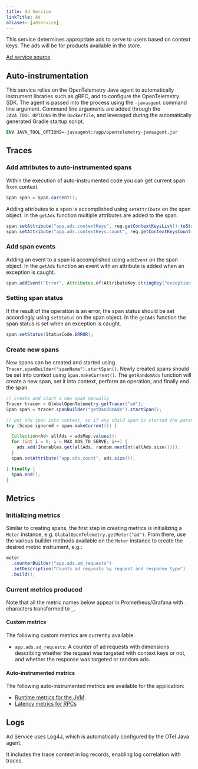 ```yaml
---
title: Ad Service
linkTitle: Ad
aliases: [adservice]
---
```


This service determines appropriate ads to serve to users based on context keys.
The ads will be for products available in the store.

[Ad service source](https://github.com/open-telemetry/opentelemetry-demo/blob/main/src/ad/)

## Auto-instrumentation

This service relies on the OpenTelemetry Java agent to automatically instrument
libraries such as gRPC, and to configure the OpenTelemetry SDK. The agent is
passed into the process using the `-javaagent` command line argument. Command
line arguments are added through the `JAVA_TOOL_OPTIONS` in the `Dockerfile`,
and leveraged during the automatically generated Gradle startup script.

```dockerfile
ENV JAVA_TOOL_OPTIONS=-javaagent:/app/opentelemetry-javaagent.jar
```

## Traces

### Add attributes to auto-instrumented spans

Within the execution of auto-instrumented code you can get current span from
context.

```java
Span span = Span.current();
```

Adding attributes to a span is accomplished using `setAttribute` on the span
object. In the `getAds` function multiple attributes are added to the span.

```java
span.setAttribute("app.ads.contextKeys", req.getContextKeysList().toString());
span.setAttribute("app.ads.contextKeys.count", req.getContextKeysCount());
```

### Add span events

Adding an event to a span is accomplished using `addEvent` on the span object.
In the `getAds` function an event with an attribute is added when an exception
is caught.

```java
span.addEvent("Error", Attributes.of(AttributeKey.stringKey("exception.message"), e.getMessage()));
```

### Setting span status

If the result of the operation is an error, the span status should be set
accordingly using `setStatus` on the span object. In the `getAds` function the
span status is set when an exception is caught.

```java
span.setStatus(StatusCode.ERROR);
```

### Create new spans

New spans can be created and started using
`Tracer.spanBuilder("spanName").startSpan()`. Newly created spans should be set
into context using `Span.makeCurrent()`. The `getRandomAds` function will create
a new span, set it into context, perform an operation, and finally end the span.

```java
// create and start a new span manually
Tracer tracer = GlobalOpenTelemetry.getTracer("ad");
Span span = tracer.spanBuilder("getRandomAds").startSpan();

// put the span into context, so if any child span is started the parent will be set properly
try (Scope ignored = span.makeCurrent()) {

  Collection<Ad> allAds = adsMap.values();
  for (int i = 0; i < MAX_ADS_TO_SERVE; i++) {
    ads.add(Iterables.get(allAds, random.nextInt(allAds.size())));
  }
  span.setAttribute("app.ads.count", ads.size());

} finally {
  span.end();
}
```

## Metrics

### Initializing metrics

Similar to creating spans, the first step in creating metrics is initializing a
`Meter` instance, e.g. `GlobalOpenTelemetry.getMeter("ad")`. From there, use the
various builder methods available on the `Meter` instance to create the desired
metric instrument, e.g.:

```java
meter
  .counterBuilder("app.ads.ad_requests")
  .setDescription("Counts ad requests by request and response type")
  .build();
```

### Current metrics produced

Note that all the metric names below appear in Prometheus/Grafana with `.`
characters transformed to `_`.

#### Custom metrics

The following custom metrics are currently available:

- `app.ads.ad_requests`: A counter of ad requests with dimensions describing
  whether the request was targeted with context keys or not, and whether the
  response was targeted or random ads.

#### Auto-instrumented metrics

The following auto-instrumented metrics are available for the application:

- [Runtime metrics for the JVM](/docs/specs/semconv/runtime/jvm-metrics/).
- [Latency metrics for RPCs](/docs/specs/semconv/rpc/rpc-metrics/#rpc-server)

## Logs

Ad Service uses Log4J, which is automatically configured by the OTel Java agent.

It includes the trace context in log records, enabling log correlation with
traces.
